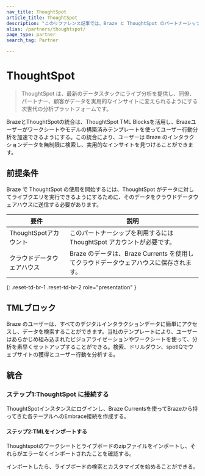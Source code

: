 ```yaml
---
nav_title: ThoughtSpot
article_title: ThoughtSpot
description: "このリファレンス記事では、Braze と ThoughtSpot のパートナーシップについて説明します。ThoughtSpot は次世代の分析プラットフォームであり、ユーザーが Braze のインタラクションデータ全体を無制限に検索し、実用的なインサイトを見つけることができます。"
alias: /partners/thoughtspot/
page_type: partner
search_tag: Partner

---
```


# ThoughtSpot

> ThoughtSpot は、最新のデータスタックにライブ分析を提供し、同僚、パートナー、顧客がデータを実用的なインサイトに変えられるようにする次世代の分析プラットフォームです。

BrazeとThoughtSpotの統合は、ThoughtSpot TML Blocksを活用し、Brazeユーザーがワークシートやモデルの構築済みテンプレートを使ってユーザー行動分析を加速できるようにする。この統合により、ユーザーは Braze のインタラクションデータを無制限に検索し、実用的なインサイトを見つけることができます。 

## 前提条件

Braze で ThoughtSpot の使用を開始するには、ThoughtSpot がデータに対してライブクエリを実行できるようにするために、そのデータをクラウドデータウェアハウスに送信する必要があります。

| 要件 | 説明 |
| ----------- | ----------- |
| ThoughtSpotアカウント | このパートナーシップを利用するには ThoughtSpot アカウントが必要です。 |
| クラウドデータウェアハウス| Braze のデータは、Braze Currents を使用してクラウドデータウェアハウスに保存されます。 |
{: .reset-td-br-1 .reset-td-br-2 role="presentation" }

## TMLブロック

Braze のユーザーは、すべてのデジタルインタラクションデータに簡単にアクセスし、データを検索することができます。当社のテンプレートにより、ユーザーはあらかじめ組み込まれたビジュアライゼーションやワークシートを使って、分析を素早くセットアップすることができる。検索、ドリルダウン、spotIQでウェブサイトの獲得とユーザー行動を分析する。

## 統合

### ステップ1:ThoughtSpot に接続する 

ThoughtSpotインスタンスにログインし、Braze Currentsを使ってBrazeから持ってきた各テーブルへのEmbrace接続を作成する。

#### ステップ2:TMLをインポートする

Thoughtspotのワークシートとライブボードのzipファイルをインポートし、それらがエラーなくインポートされたことを確認する。 

インポートしたら、ライブボードの検索とカスタマイズを始めることができる。 

